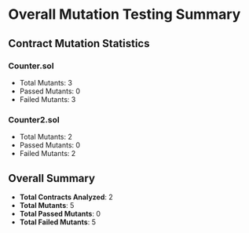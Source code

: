 # Overall Mutation Testing Summary

## Contract Mutation Statistics

### Counter.sol
- Total Mutants: 3
- Passed Mutants: 0
- Failed Mutants: 3

### Counter2.sol
- Total Mutants: 2
- Passed Mutants: 0
- Failed Mutants: 2

## Overall Summary
- **Total Contracts Analyzed**: 2
- **Total Mutants**: 5
- **Total Passed Mutants**: 0
- **Total Failed Mutants**: 5
